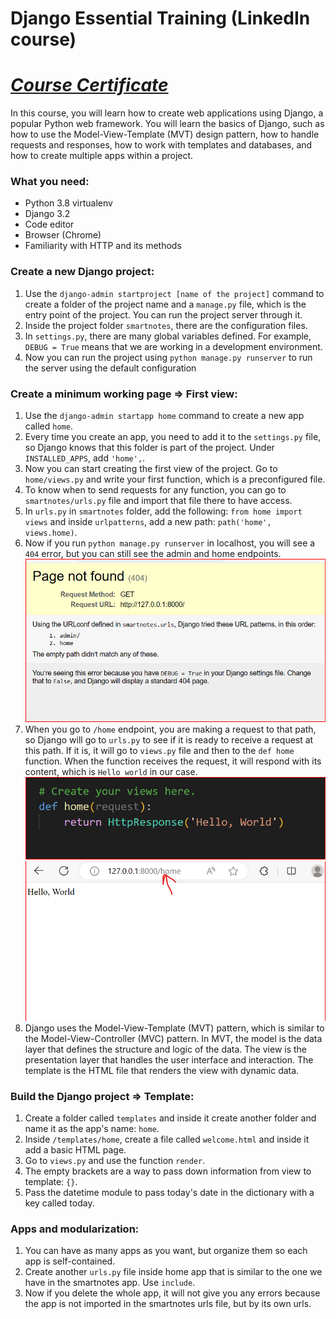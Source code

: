 # Django Essential Training (LinkedIn course)
# [*Course Certificate*]()

In this course, you will learn how to create web applications using Django, a popular Python web framework. You will learn the basics of Django, such as how to use the Model-View-Template (MVT) design pattern, how to handle requests and responses, how to work with templates and databases, and how to create multiple apps within a project.

### What you need:

- Python 3.8 virtualenv
- Django 3.2
- Code editor
- Browser (Chrome)
- Familiarity with HTTP and its methods

### Create a new Django project:

1. Use the `django-admin startproject [name of the project]` command to create a folder of the project name and a `manage.py` file, which is the entry point of the project. You can run the project server through it.
2. Inside the project folder `smartnotes`, there are the configuration files.
3. In `settings.py`, there are many global variables defined. For example, `DEBUG = True` means that we are working in a development environment.
4. Now you can run the project using `python manage.py runserver` to run the server using the default configuration

### Create a minimum working page => First view:

1. Use the `django-admin startapp home` command to create a new app called `home`.
2. Every time you create an app, you need to add it to the `settings.py` file, so Django knows that this folder is part of the project. Under `INSTALLED_APPS`, add `'home',`.
3. Now you can start creating the first view of the project. Go to `home/views.py` and write your first function, which is a preconfigured file.
4. To know when to send requests for any function, you can go to `smartnotes/urls.py` file and import that file there to have access.
5. In `urls.py` in `smartnotes` folder, add the following: `from home import views` and inside `urlpatterns`, add a new path: `path('home', views.home)`.
6. Now if you run `python manage.py runserver` in localhost, you will see a `404` error, but you can still see the admin and home endpoints.
![see the image](images/404.png "First Image")
7. When you go to `/home` endpoint, you are making a request to that path, so Django will go to `urls.py` to see if it is ready to receive a request at this path. If it is, it will go to `views.py` file and then to the `def home` function. When the function receives the request, it will respond with its content, which is `Hello world` in our case.
![see the image](images/Function.png "Second Image")
![see the image](images/home.png "Third Image")
8. Django uses the Model-View-Template (MVT) pattern, which is similar to the Model-View-Controller (MVC) pattern. In MVT, the model is the data layer that defines the structure and logic of the data. The view is the presentation layer that handles the user interface and interaction. The template is the HTML file that renders the view with dynamic data.

### Build the Django project => Template:

1. Create a folder called `templates` and inside it create another folder and name it as the app's name: `home`.
2. Inside `/templates/home`, create a file called `welcome.html` and inside it add a basic HTML page.
3. Go to `views.py` and use the function `render`.
4. The empty brackets are a way to pass down information from view to template: `{}`.
5. Pass the datetime module to pass today's date in the dictionary with a key called today.

### Apps and modularization:

1. You can have as many apps as you want, but organize them so each app is self-contained.
2. Create another `urls.py` file inside home app that is similar to the one we have in the smartnotes app. Use `include`.
3. Now if you delete the whole app, it will not give you any errors because the app is not imported in the smartnotes urls file, but by its own urls.

